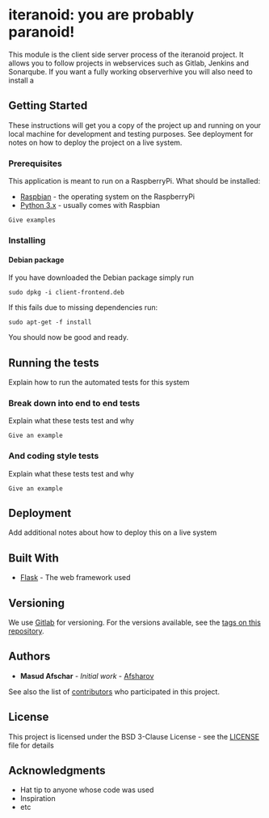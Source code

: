 # iteranoid: you are probably paranoid!

This module is the client side server process of the iteranoid project. It allows you to follow projects
in webservices such as Gitlab, Jenkins and Sonarqube. If you want a fully working observerhive you will 
also need to install a 

## Getting Started

These instructions will get you a copy of the project up and running on your local machine for development and testing purposes. See deployment for notes on how to deploy the project on a live system.

### Prerequisites

This application is meant to run on a RaspberryPi. What should be installed:

* [Raspbian](https://www.raspberrypi.org/downloads/raspbian/) - the operating system on the RaspberryPi
* [Python 3.x](https://www.python.org) - usually comes with Raspbian

```
Give examples
```

### Installing

#### Debian package

If you have downloaded the Debian package simply run

```
sudo dpkg -i client-frontend.deb
```

If this fails due to missing dependencies run:

```
sudo apt-get -f install
```

You should now be good and ready.

## Running the tests

Explain how to run the automated tests for this system

### Break down into end to end tests

Explain what these tests test and why

```
Give an example
```

### And coding style tests

Explain what these tests test and why

```
Give an example
```

## Deployment

Add additional notes about how to deploy this on a live system

## Built With

* [Flask](http://flask.pocoo.org/) - The web framework used

## Versioning

We use [Gitlab](https://gitlab.com/) for versioning. For the versions available, see the [tags on this repository](https://iteragit.iteratec.de/observer-hive/client-frontend.git). 

## Authors

* **Masud Afschar** - *Initial work* - [Afsharov](https://github.com/Afsharov)

See also the list of [contributors](https://iteragit.iteratec.de/observer-hive/client-frontend/graphs/master) who participated in this project.

## License

This project is licensed under the BSD 3-Clause License - see the [LICENSE](LICENSE) file for details

## Acknowledgments

* Hat tip to anyone whose code was used
* Inspiration
* etc